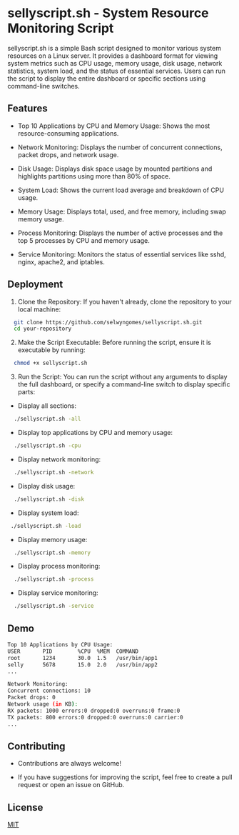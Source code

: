 
# sellyscript.sh - System Resource Monitoring Script

sellyscript.sh is a simple Bash script designed to monitor various system resources on a Linux server. It provides a dashboard format for viewing system metrics such as CPU usage, memory usage, disk usage, network statistics, system load, and the status of essential services. Users can run the script to display the entire dashboard or specific sections using command-line switches.




## Features

- Top 10 Applications by CPU and Memory Usage: Shows the most resource-consuming applications.

- Network Monitoring: Displays the number of concurrent connections, packet drops, and network usage.

- Disk Usage: Displays disk space usage by mounted partitions and highlights partitions using more than 80% of space.

- System Load: Shows the current load average and breakdown of CPU usage.

- Memory Usage: Displays total, used, and free memory, including swap memory usage.

- Process Monitoring: Displays the number of active processes and the top 5 processes by CPU and memory usage.

- Service Monitoring: Monitors the status of essential services like sshd, nginx, apache2, and iptables.



## Deployment

1. Clone the Repository: If you haven't already, clone the repository to your local machine:

```bash
  git clone https://github.com/selwyngomes/sellyscript.sh.git
  cd your-repository  
```
2. Make the Script Executable: Before running the script, ensure it is executable by running:

```bash
  chmod +x sellyscript.sh
```

3. Run the Script: You can run the script without any arguments to display the full dashboard, or specify a command-line switch to display specific parts:

- Display all sections:
```bash
  ./sellyscript.sh -all
```
- Display top applications by CPU and memory usage:
```bash
  ./sellyscript.sh -cpu
```
- Display network monitoring:
```bash
  ./sellyscript.sh -network
```
- Display disk usage:
```bash
  ./sellyscript.sh -disk
```
- Display system load:
```bash
 ./sellyscript.sh -load
```
- Display memory usage:
```bash
  ./sellyscript.sh -memory
```
- Display process monitoring:
```bash
  ./sellyscript.sh -process
```
- Display service monitoring:
```bash
  ./sellyscript.sh -service
```









## Demo

```bash
Top 10 Applications by CPU Usage:
USER       PID        %CPU  %MEM  COMMAND
root       1234       30.0  1.5   /usr/bin/app1
selly      5678       15.0  2.0   /usr/bin/app2
...

Network Monitoring:
Concurrent connections: 10
Packet drops: 0
Network usage (in KB):
RX packets: 1000 errors:0 dropped:0 overruns:0 frame:0
TX packets: 800 errors:0 dropped:0 overruns:0 carrier:0
...
```
## Contributing

- Contributions are always welcome!

- If you have suggestions for improving the script, feel free to create a pull request or open an issue on GitHub.


## License

[MIT](https://choosealicense.com/licenses/mit/)
